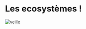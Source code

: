 # Les ecosystèmes !

![veille](https://cdn.geekwire.com/wp-content/uploads/2014/09/apple-cycle-620x420.jpg)
